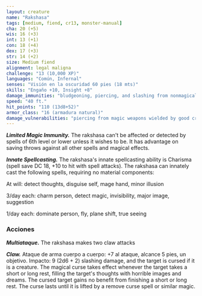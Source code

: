 ```yaml
---
layout: creature
name: "Rakshasa"
tags: [medium, fiend, cr13, monster-manual]
cha: 20 (+5)
wis: 16 (+3)
int: 13 (+1)
con: 18 (+4)
dex: 17 (+3)
str: 14 (+2)
size: Medium fiend
alignment: legal maligna
challenge: "13 (10,000 XP)"
languages: "Común, Infernal"
senses: "Visión en la oscuridad 60 pies (18 mts)"
skills: "Engaño +10, Insight +8"
damage_immunities: "bludgeoning, piercing, and slashing from nonmagical weapons"
speed: "40 ft."
hit_points: "110 (13d8+52)"
armor_class: "16 (armadura natural)"
damage_vulnerabilities: "piercing from magic weapons wielded by good creatures"
---
```


***Limited Magic Immunity.*** The rakshasa can't be affected or detected by spells of 6th level or lower unless it wishes to be. It has advantage on saving throws against all other spells and magical effects.

***Innate Spellcasting.*** The rakshasa's innate spellcasting ability is Charisma (spell save DC 18, +10 to hit with spell attacks). The rakshasa can innately cast the following spells, requiring no material components:

At will: detect thoughts, disguise self, mage hand, minor illusion

3/day each: charm person, detect magic, invisibility, major image, suggestion

1/day each: dominate person, fly, plane shift, true seeing

### Acciones

***Multiataque.*** The rakshasa makes two claw attacks

***Claw.*** Ataque de arma cuerpo a cuerpo: +7 al ataque, alcance 5 pies, un objetivo. Impacto: 9 (2d6 + 2) slashing damage, and the target is cursed if it is a creature. The magical curse takes effect whenever the target takes a short or long rest, filling the target's thoughts with horrible images and dreams. The cursed target gains no benefit from finishing a short or long rest. The curse lasts until it is lifted by a remove curse spell or similar magic.